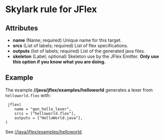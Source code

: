 # Skylark rule for JFlex

## Attributes

* **name** (Name; required)
  Unique name for this target.
* **srcs** (List of labels; required)
  List of flex specifications.
* **outputs** (list of labels; required)
  List of the generated java files.
* **skeleton** (Label; optional)
  Skeleton use by the JFlex Emitter. **Only use this option if you know what you are doing.**
  

## Example

The example **//java/jflex/examples/helloworld** generates a lexer from `helloworld.flex` with:
 
     jflex(
        name = "gen_hello_lexer",
        srcs = ["helloworld.flex"],
        outputs = ["HelloWorld.java"],
    )

See [//java/jflex/examples/helloworld](../java/jflex/examples/helloworld).

